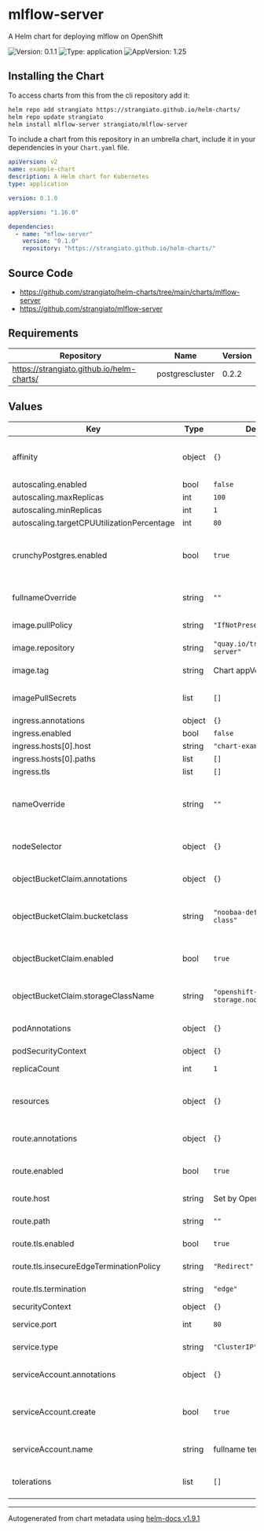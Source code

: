 # mlflow-server

A Helm chart for deploying mlflow on OpenShift

![Version: 0.1.1](https://img.shields.io/badge/Version-0.1.1-informational?style=flat-square) ![Type: application](https://img.shields.io/badge/Type-application-informational?style=flat-square) ![AppVersion: 1.25](https://img.shields.io/badge/AppVersion-1.25-informational?style=flat-square)

## Installing the Chart

To access charts from this from the cli repository add it:

```sh
helm repo add strangiato https://strangiato.github.io/helm-charts/
helm repo update strangiato
helm install mlflow-server strangiato/mlflow-server
```

To include a chart from this repository in an umbrella chart, include it in your dependencies in your `Chart.yaml` file.

```yaml
apiVersion: v2
name: example-chart
description: A Helm chart for Kubernetes
type: application

version: 0.1.0

appVersion: "1.16.0"

dependencies:
  - name: "mflow-server"
    version: "0.1.0"
    repository: "https://strangiato.github.io/helm-charts/"
```

## Source Code

* <https://github.com/strangiato/helm-charts/tree/main/charts/mlflow-server>
* <https://github.com/strangiato/mlflow-server>

## Requirements

| Repository | Name | Version |
|------------|------|---------|
| https://strangiato.github.io/helm-charts/ | postgrescluster | 0.2.2 |

## Values

| Key | Type | Default | Description |
|-----|------|---------|-------------|
| affinity | object | `{}` | Affinity configuration for the MLFlow Server pod |
| autoscaling.enabled | bool | `false` |  |
| autoscaling.maxReplicas | int | `100` |  |
| autoscaling.minReplicas | int | `1` |  |
| autoscaling.targetCPUUtilizationPercentage | int | `80` |  |
| crunchyPostgres.enabled | bool | `true` | Enable creation of a postgres instance using crunchyPostgres operator |
| fullnameOverride | string | `""` | String to fully override fullname template |
| image.pullPolicy | string | `"IfNotPresent"` | The docker image pull policy |
| image.repository | string | `"quay.io/troyer/mlflow-server"` | The image repository to use |
| image.tag | string | Chart appVersion | The image tag to use |
| imagePullSecrets | list | `[]` | The image pull secret for the image repository |
| ingress.annotations | object | `{}` |  |
| ingress.enabled | bool | `false` |  |
| ingress.hosts[0].host | string | `"chart-example.local"` |  |
| ingress.hosts[0].paths | list | `[]` |  |
| ingress.tls | list | `[]` |  |
| nameOverride | string | `""` | String to partially override fullname template (will maintain the release name) |
| nodeSelector | object | `{}` | Node selector for the MlFlow Server pod |
| objectBucketClaim.annotations | object | `{}` | Additional custom annotations for the objectBucketClaim |
| objectBucketClaim.bucketclass | string | `"noobaa-default-bucket-class"` | BucketClass name for the creation of the objectBucketClaim |
| objectBucketClaim.enabled | bool | `true` | Enable creation of s3 bucket with objectBucketClaim for artifact storage |
| objectBucketClaim.storageClassName | string | `"openshift-storage.noobaa.io"` | StorageClassName for creation of the objectBucketClaim |
| podAnnotations | object | `{}` | Map of annotations to add to the pods |
| podSecurityContext | object | `{}` |  |
| replicaCount | int | `1` | replicas of MLFlow Server |
| resources | object | `{}` | Resource configuration for the MLFlow Server pod |
| route.annotations | object | `{}` | Additional custom annotations for the route |
| route.enabled | bool | `true` | Enable creation of the OpenShift Route object |
| route.host | string | Set by OpenShift | The hostname for the route |
| route.path | string | `""` | The path for the OpenShift route |
| route.tls.enabled | bool | `true` | Enable secure route settings |
| route.tls.insecureEdgeTerminationPolicy | string | `"Redirect"` | Insecure route termination policy |
| route.tls.termination | string | `"edge"` | Secure route termination policy |
| securityContext | object | `{}` |  |
| service.port | int | `80` | MLFlow server port |
| service.type | string | `"ClusterIP"` | Kubernetes Service type |
| serviceAccount.annotations | object | `{}` | Additional custom annotations for the ServiceAccount |
| serviceAccount.create | bool | `true` | Enable creation of ServiceAccount for MLFlow Server pod |
| serviceAccount.name | string | fullname template | The name of the ServiceAccount to use. |
| tolerations | list | `[]` | Tolerations for the MLFlow Server pod |

----------------------------------------------
Autogenerated from chart metadata using [helm-docs v1.9.1](https://github.com/norwoodj/helm-docs/releases/v1.9.1)
